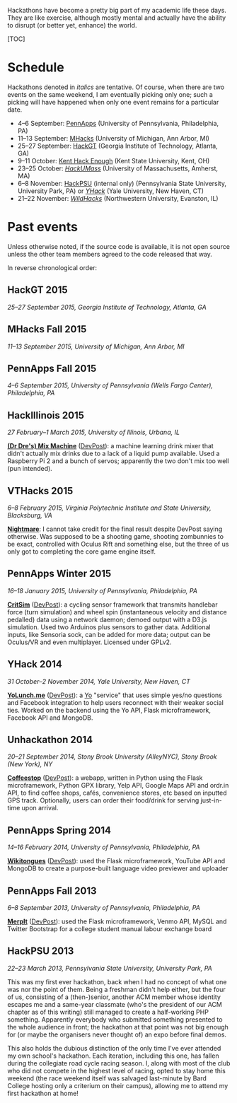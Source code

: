 Hackathons have become a pretty big part of my academic life these days. They are like exercise, although mostly mental and actually have the ability to disrupt (or better yet, enhance) the world.

[TOC]

# Schedule

Hackathons denoted in _italics_ are tentative. Of course, when there are two events on the same weekend, I am eventually picking only one; such a picking will have happened when only one event remains for a particular date.

* 4&ndash;6&nbsp;September: [PennApps](http://2015f.pennapps.com) (University of Pennsylvania, Philadelphia, PA)
* 11&ndash;13&nbsp;September: [MHacks](http://mhacks.org) (University of Michigan, Ann Arbor, MI)
* 25&ndash;27&nbsp;September: [HackGT](http://www.hackgt.com/) (Georgia Institute of Technology, Atlanta, GA)
* 9&ndash;11&nbsp;October: [Kent Hack Enough](https://khe.io/) (Kent State University, Kent, OH)
* 23&ndash;25&nbsp;October: [_HackUMass_](http://hackumass.com) (University of Massachusetts, Amherst, MA)
* 6&ndash;8&nbsp;November: [HackPSU](http://hackpsu.org) (internal only) (Pennsylvania State University, University Park, PA) or [_YHack_](http://www.yhack.org) (Yale University, New Haven, CT)
* 21&ndash;22&nbsp;November: [_WildHacks_](http://wildhacks.org/) (Northwestern University, Evanston, IL)

# Past events

Unless otherwise noted, if the source code is available, it is not open source unless the other team members agreed to the code released that way.

In reverse chronological order:

## HackGT&nbsp;2015
_25&ndash;27&nbsp;September 2015, Georgia Institute of Technology, Atlanta, GA_

## MHacks Fall&nbsp;2015
_11&ndash;13&nbsp;September 2015, University of Michigan, Ann Arbor, MI_

## PennApps Fall&nbsp;2015
_4&ndash;6&nbsp;September 2015, University of Pennsylvania (Wells Fargo Center), Philadelphia, PA_

## HackIllinois&nbsp;2015
_27&nbsp;February&ndash;1&nbsp;March 2015, University of Illinois, Urbana, IL_

**[(Dr Dre's) Mix Machine](http://cgit.vishwin.info/mixmachinebydre.git/)** ([DevPost](http://devpost.com/software/mix-machine)): a machine learning drink mixer that didn't actually mix drinks due to a lack of a liquid pump available. Used a Raspberry Pi&nbsp;2 and a bunch of servos; apparently the two don't mix too well (pun intended).

## VTHacks&nbsp;2015
_6&ndash;8&nbsp;February 2015, Virginia Polytechnic Institute and State University, Blacksburg, VA_

**[Nightmare](http://devpost.com/software/nightmare-wu3ob)**: I cannot take credit for the final result despite DevPost saying otherwise. Was supposed to be a shooting game, shooting zombunnies to be exact, controlled with Oculus Rift and something else, but the three of us only got to completing the core game engine itself.

## PennApps Winter&nbsp;2015
_16&ndash;18&nbsp;January 2015, University of Pennsylvania, Philadelphia, PA_

**[CritSim](https://github.com/Knyte/CritSim)** ([DevPost](http://devpost.com/software/critsim)): a cycling sensor framework that transmits handlebar force (turn simulation) and wheel spin (instantaneous velocity and distance pedalled) data using a network daemon; demoed output with a D3.js simulation. Used two Arduinos plus sensors to gather data. Additional inputs, like Sensoria sock, can be added for more data; output can be Oculus/VR and even multiplayer. Licensed under GPLv2.

## YHack&nbsp;2014
_31&nbsp;October&ndash;2&nbsp;November 2014, Yale University, New Haven, CT_

**[YoLunch.me](http://cgit.vishwin.info/YoLunch.git/)** ([DevPost](http://devpost.com/software/yolunch-me)): a [Yo](http://justyo.co) "service" that uses simple yes/no questions and Facebook integration to help users reconnect with their weaker social ties. Worked on the backend using the Yo API, Flask microframework, Facebook API and MongoDB.

## Unhackathon&nbsp;2014
_20&ndash;21&nbsp;September 2014, Stony Brook University (AlleyNYC), Stony Brook (New York), NY_

**[Coffeestop](http://cgit.vishwin.info/coffeestop.git/)** ([DevPost](http://devpost.com/software/coffeestop)): a webapp, written in Python using the Flask microframework, Python GPX library, Yelp API, Google Maps API and ordr.in API, to find coffee shops, cafés, convenience stores, etc based on inputted GPS track. Optionally, users can order their food/drink for serving just-in-time upon arrival.

## PennApps Spring&nbsp;2014
_14&ndash;16&nbsp;February 2014, University of Pennsylvania, Philadelphia, PA_

**[Wikitongues](http://cgit.vishwin.info/flask-wikitongues.git/)** ([DevPost](http://devpost.com/software/wikitongues)): used the Flask microframework, YouTube API and MongoDB to create a purpose-built language video previewer and uploader

## PennApps Fall&nbsp;2013
_6&ndash;8&nbsp;September 2013, University of Pennsylvania, Philadelphia, PA_

**[MerpIt](http://cgit.vishwin.info/merpIt.git/)** ([DevPost](http://devpost.com/software/merpit)): used the Flask microframework, Venmo API, MySQL and Twitter Bootstrap for a college student manual labour exchange board

## HackPSU&nbsp;2013
_22&ndash;23&nbsp;March 2013, Pennsylvania State University, University Park, PA_

This was my first ever hackathon, back when I had no concept of what one was nor the point of them. Being a freshman didn't help either, but the four of us, consisting of a (then-)senior, another ACM member whose identity escapes me and a same-year classmate (who's the president of our ACM chapter as of this writing) still managed to create a half-working PHP something. Apparently everybody who submitted something presented to the whole audience in front; the hackathon at that point was not big enough for (or maybe the organisers never thought of) an expo before final demos.

This also holds the dubious distinction of the only time I've ever attended my own school's hackathon. Each iteration, including this one, has fallen during the collegiate road cycle racing season. I, along with most of the club who did not compete in the highest level of racing, opted to stay home this weekend (the race weekend itself was salvaged last-minute by Bard College hosting only a criterium on their campus), allowing me to attend my first hackathon at home!
